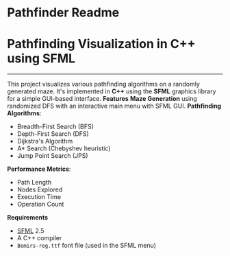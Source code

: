 # Pathfinder Readme
# Pathfinding Visualization in C++ using SFML
------------------------------------------------
This project visualizes various pathfinding algorithms on a randomly generated maze. 
It's implemented in **C++** using the **SFML** graphics library for a simple GUI-based interface.
**Features**
 **Maze Generation** using randomized DFS with an interactive main menu with SFML GUI.
 **Pathfinding Algorithms**:
  - Breadth-First Search (BFS)
  - Depth-First Search (DFS)
  - Dijkstra's Algorithm
  - A* Search (Chebyshev heuristic)
  - Jump Point Search (JPS)
    
  **Performance Metrics**:
  - Path Length
  - Nodes Explored
  - Execution Time
  - Operation Count

**Requirements**
- [SFML](https://www.sfml-dev.org/) 2.5
- A C++ compiler
- `Bemirs-reg.ttf` font file (used in the SFML menu)

